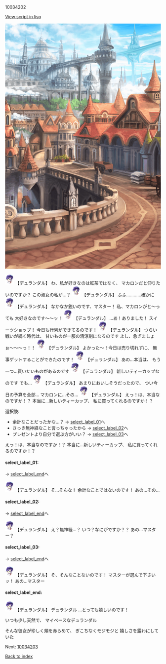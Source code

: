 10034202

[View script in lisp](../scripts/10034202.txt)

![town.png](../images/backgrounds/town.png)

<img src="../images/units/100341.png" alt="100341.png" height="34"/>
【デュランダル】
わ、私が好きなのは紅茶ではなく、
マカロンだと仰りたいのですか？
この淑女の私が…？

<img src="../images/units/100341.png" alt="100341.png" height="34"/>
【デュランダル】
ふふ…………確かに

<img src="../images/units/100341.png" alt="100341.png" height="34"/>
【デュランダル】
なかなか鋭いのです、マスター！
私、マカロンがと〜っても
大好きなのです〜〜ッ！

<img src="../images/units/100341.png" alt="100341.png" height="34"/>
【デュランダル】
…あ！ありました！
スイーツショップ！
今日も行列ができてるのです！

<img src="../images/units/100341.png" alt="100341.png" height="34"/>
【デュランダル】
つらい戦いが続く時代は、
甘いものが一服の清涼剤になるのです
よし、急ぎましょぉ〜〜〜っ！！

<img src="../images/units/100341.png" alt="100341.png" height="34"/>
【デュランダル】
よかった〜！今日は売り切れずに、
無事ゲットすることができたのです！

<img src="../images/units/100341.png" alt="100341.png" height="34"/>
【デュランダル】
あの…本当は、
もう一つ…買いたいものがあるのです

<img src="../images/units/100341.png" alt="100341.png" height="34"/>
【デュランダル】
新しいティーカップなのです
でも…

<img src="../images/units/100341.png" alt="100341.png" height="34"/>
【デュランダル】
あまりにおいしそうだったので、
つい今日の予算を全部…
マカロンに…その…

<img src="../images/units/100341.png" alt="100341.png" height="34"/>
【デュランダル】
えっ！ほ、本当なのですか！？
本当に…新しいティーカップ、
私に買ってくれるのですか！？

選択肢:
- 余計なことだったかな…？ → [select_label_01](#select_label_01)へ
- さっき無神経なこと言っちゃったから → [select_label_02](#select_label_02)へ
- プレゼントより自分で選ぶ方がいい？ → [select_label_03](#select_label_03)へ

えっ！ほ、本当なのですか！？
本当に…新しいティーカップ、
私に買ってくれるのですか！？

#### select_label_01:
 → [select_label_end](#select_label_end)へ

<img src="../images/units/100341.png" alt="100341.png" height="34"/>
【デュランダル】
そ…そんな！
余計なことではないのです！
あの…その…

#### select_label_02:
 → [select_label_end](#select_label_end)へ

<img src="../images/units/100341.png" alt="100341.png" height="34"/>
【デュランダル】
え？無神経…？
いつ？なにがですか？？
あの…マスター？

#### select_label_03:
 → [select_label_end](#select_label_end)へ

<img src="../images/units/100341.png" alt="100341.png" height="34"/>
【デュランダル】
そ、そんなことないのです！
マスターが選んで下さいッ！
あの…マスター

#### select_label_end:

<img src="../images/units/100341.png" alt="100341.png" height="34"/>
【デュランダル】
デュランダル
…とっても嬉しいのです！

いつも少し天然で、
マイペースなデュランダル

そんな彼女が珍しく頬を赤らめて、
ぎこちなくモジモジと
嬉しさを露わにしていた

Next: [10034203](10034203.md)

[Back to index](index.md)
